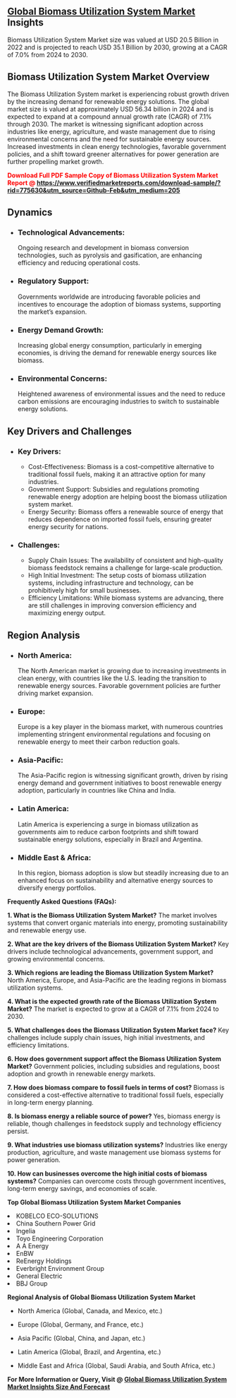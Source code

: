 <h2><a href="https://www.verifiedmarketreports.com/download-sample/?rid=775630&amp;utm_source=Github&amp;utm_medium=205" target="_blank">Global Biomass Utilization System Market</a> Insights</h2><p>Biomass Utilization System Market size was valued at USD 20.5 Billion in 2022 and is projected to reach USD 35.1 Billion by 2030, growing at a CAGR of 7.0% from 2024 to 2030.</p><p> <h2>Biomass Utilization System Market Overview</h2> <p>The Biomass Utilization System market is experiencing robust growth driven by the increasing demand for renewable energy solutions. The global market size is valued at approximately USD 56.34 billion in 2024 and is expected to expand at a compound annual growth rate (CAGR) of 7.1% through 2030. The market is witnessing significant adoption across industries like energy, agriculture, and waste management due to rising environmental concerns and the need for sustainable energy sources. Increased investments in clean energy technologies, favorable government policies, and a shift toward greener alternatives for power generation are further propelling market growth.</p> <p><strong><p><span class=""><span style="color: #ff0000;"><strong>Download Full PDF Sample Copy of Biomass Utilization System Market Report</strong> @ </span><a href="https://www.verifiedmarketreports.com/download-sample/?rid=775630&amp;utm_source=Github-Feb&amp;utm_medium=205" target="_blank">https://www.verifiedmarketreports.com/download-sample/?rid=775630&amp;utm_source=Github-Feb&amp;utm_medium=205</a></span></p></strong></p> <h2>Dynamics</h2> <ul> <li><h3>Technological Advancements:</h3> Ongoing research and development in biomass conversion technologies, such as pyrolysis and gasification, are enhancing efficiency and reducing operational costs.</li> <li><h3>Regulatory Support:</h3> Governments worldwide are introducing favorable policies and incentives to encourage the adoption of biomass systems, supporting the market’s expansion.</li> <li><h3>Energy Demand Growth:</h3> Increasing global energy consumption, particularly in emerging economies, is driving the demand for renewable energy sources like biomass.</li> <li><h3>Environmental Concerns:</h3> Heightened awareness of environmental issues and the need to reduce carbon emissions are encouraging industries to switch to sustainable energy solutions.</li> </ul> <h2>Key Drivers and Challenges</h2> <ul> <li><h3>Key Drivers:</h3> <ul> <li>Cost-Effectiveness: Biomass is a cost-competitive alternative to traditional fossil fuels, making it an attractive option for many industries.</li> <li>Government Support: Subsidies and regulations promoting renewable energy adoption are helping boost the biomass utilization system market.</li> <li>Energy Security: Biomass offers a renewable source of energy that reduces dependence on imported fossil fuels, ensuring greater energy security for nations.</li> </ul> </li> <li><h3>Challenges:</h3> <ul> <li>Supply Chain Issues: The availability of consistent and high-quality biomass feedstock remains a challenge for large-scale production.</li> <li>High Initial Investment: The setup costs of biomass utilization systems, including infrastructure and technology, can be prohibitively high for small businesses.</li> <li>Efficiency Limitations: While biomass systems are advancing, there are still challenges in improving conversion efficiency and maximizing energy output.</li> </ul> </li> </ul> <h2>Region Analysis</h2> <ul> <li><h3>North America:</h3> The North American market is growing due to increasing investments in clean energy, with countries like the U.S. leading the transition to renewable energy sources. Favorable government policies are further driving market expansion.</li> <li><h3>Europe:</h3> Europe is a key player in the biomass market, with numerous countries implementing stringent environmental regulations and focusing on renewable energy to meet their carbon reduction goals.</li> <li><h3>Asia-Pacific:</h3> The Asia-Pacific region is witnessing significant growth, driven by rising energy demand and government initiatives to boost renewable energy adoption, particularly in countries like China and India.</li> <li><h3>Latin America:</h3> Latin America is experiencing a surge in biomass utilization as governments aim to reduce carbon footprints and shift toward sustainable energy solutions, especially in Brazil and Argentina.</li> <li><h3>Middle East & Africa:</h3> In this region, biomass adoption is slow but steadily increasing due to an enhanced focus on sustainability and alternative energy sources to diversify energy portfolios.</li> </ul> <p><strong>Frequently Asked Questions (FAQs):</strong></p> <p><strong>1. What is the Biomass Utilization System Market?</strong> The market involves systems that convert organic materials into energy, promoting sustainability and renewable energy use.</p> <p><strong>2. What are the key drivers of the Biomass Utilization System Market?</strong> Key drivers include technological advancements, government support, and growing environmental concerns.</p> <p><strong>3. Which regions are leading the Biomass Utilization System Market?</strong> North America, Europe, and Asia-Pacific are the leading regions in biomass utilization systems.</p> <p><strong>4. What is the expected growth rate of the Biomass Utilization System Market?</strong> The market is expected to grow at a CAGR of 7.1% from 2024 to 2030.</p> <p><strong>5. What challenges does the Biomass Utilization System Market face?</strong> Key challenges include supply chain issues, high initial investments, and efficiency limitations.</p> <p><strong>6. How does government support affect the Biomass Utilization System Market?</strong> Government policies, including subsidies and regulations, boost adoption and growth in renewable energy markets.</p> <p><strong>7. How does biomass compare to fossil fuels in terms of cost?</strong> Biomass is considered a cost-effective alternative to traditional fossil fuels, especially in long-term energy planning.</p> <p><strong>8. Is biomass energy a reliable source of power?</strong> Yes, biomass energy is reliable, though challenges in feedstock supply and technology efficiency persist.</p> <p><strong>9. What industries use biomass utilization systems?</strong> Industries like energy production, agriculture, and waste management use biomass systems for power generation.</p> <p><strong>10. How can businesses overcome the high initial costs of biomass systems?</strong> Companies can overcome costs through government incentives, long-term energy savings, and economies of scale.</p> </p><p><strong>Top Global Biomass Utilization System Market Companies</strong></p><div data-test-id=""><p><li>KOBELCO ECO-SOLUTIONS</li><li> China Southern Power Grid</li><li> Ingelia</li><li> Toyo Engineering Corporation</li><li> A A Energy</li><li> EnBW</li><li> ReEnergy Holdings</li><li> Everbright Environment Group</li><li> General Electric</li><li> BBJ Group</li></p><div><strong>Regional Analysis of&nbsp;Global Biomass Utilization System Market</strong></div><ul><li dir="ltr"><p dir="ltr">North America&nbsp;(Global, Canada, and Mexico, etc.)</p></li><li dir="ltr"><p dir="ltr">Europe (Global, Germany, and France, etc.)</p></li><li dir="ltr"><p dir="ltr">Asia Pacific&nbsp;(Global, China, and Japan, etc.)</p></li><li dir="ltr"><p dir="ltr">Latin America&nbsp;(Global, Brazil, and Argentina, etc.)</p></li><li dir="ltr">Middle East and Africa&nbsp;(Global, Saudi Arabia, and South Africa, etc.)</li></ul><p><strong>For More Information or Query, Visit @&nbsp;</strong><strong><a href="https://www.verifiedmarketreports.com/product/biomass-utilization-system-market/?utm_source=Github&amp;utm_medium=205" target="_blank">Global Biomass Utilization System Market Insights Size And Forecast</a></strong></p></div>
